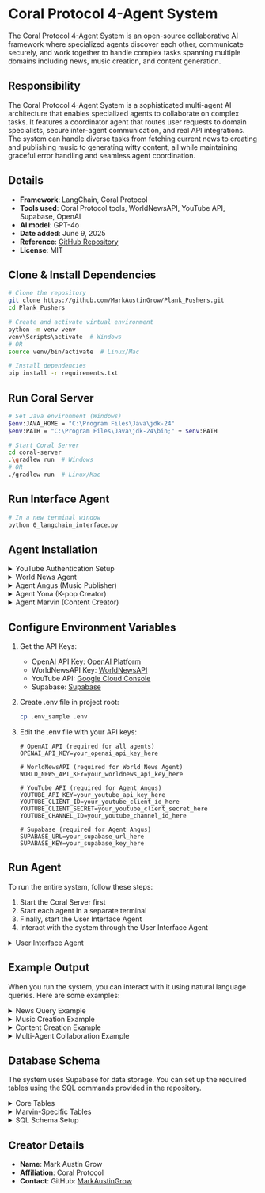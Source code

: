# Coral Protocol 4-Agent System

The Coral Protocol 4-Agent System is an open-source collaborative AI framework where specialized agents discover each other, communicate securely, and work together to handle complex tasks spanning multiple domains including news, music creation, and content generation.

## Responsibility

The Coral Protocol 4-Agent System is a sophisticated multi-agent AI architecture that enables specialized agents to collaborate on complex tasks. It features a coordinator agent that routes user requests to domain specialists, secure inter-agent communication, and real API integrations. The system can handle diverse tasks from fetching current news to creating and publishing music to generating witty content, all while maintaining graceful error handling and seamless agent coordination.

## Details

- **Framework**: LangChain, Coral Protocol
- **Tools used**: Coral Protocol tools, WorldNewsAPI, YouTube API, Supabase, OpenAI
- **AI model**: GPT-4o
- **Date added**: June 9, 2025
- **Reference**: [GitHub Repository](https://github.com/MarkAustinGrow/Plank_Pushers)
- **License**: MIT

## Clone & Install Dependencies

```bash
# Clone the repository
git clone https://github.com/MarkAustinGrow/Plank_Pushers.git
cd Plank_Pushers

# Create and activate virtual environment
python -m venv venv
venv\Scripts\activate  # Windows
# OR
source venv/bin/activate  # Linux/Mac

# Install dependencies
pip install -r requirements.txt
```

## Run Coral Server

```bash
# Set Java environment (Windows)
$env:JAVA_HOME = "C:\Program Files\Java\jdk-24"
$env:PATH = "C:\Program Files\Java\jdk-24\bin;" + $env:PATH

# Start Coral Server
cd coral-server
.\gradlew run  # Windows
# OR
./gradlew run  # Linux/Mac
```

## Run Interface Agent

```bash
# In a new terminal window
python 0_langchain_interface.py
```

## Agent Installation

<details>
<summary>YouTube Authentication Setup</summary>

```bash
# Set up YouTube authentication (for Agent Angus)
python youtube_auth_langchain.py
# Follow the prompts to authorize YouTube access
```

This script will:
- Check your `.env` file for YouTube credentials
- Provide an OAuth authorization URL
- Prompt you to enter the authorization code
- Save the authentication token as `token.pickle`
</details>

<details>
<summary>World News Agent</summary>

```bash
# Terminal 1 - World News Agent
python 1_langchain_world_news_agent.py
```

**Role**: Real-world news specialist  
**Capabilities**: 
- Fetch current news using WorldNewsAPI
- Process news queries
- Provide formatted news results
</details>

<details>
<summary>Agent Angus (Music Publisher)</summary>

```bash
# Terminal 2 - Agent Angus (Music Publisher)
python 2_langchain_angus_agent_fixed.py  # Recommended version
```

**Role**: Music automation specialist  
**Capabilities**:
- YouTube music publishing automation
- Comment processing and AI responses
- Music analysis and metadata generation
- Database management for music content
</details>

<details>
<summary>Agent Yona (K-pop Creator)</summary>

```bash
# Terminal 3 - Agent Yona (K-pop Creator)
python 3_langchain_yona_agent.py
```

**Role**: AI K-pop star and music creation specialist  
**Capabilities**:
- Generate song concepts and lyrics
- Create AI-generated music
- Manage song catalogs
- Community interaction and moderation
</details>

<details>
<summary>Agent Marvin (Content Creator)</summary>

```bash
# Terminal 4 - Agent Marvin (Content Creator)
python coral_marvin.py
```

**Role**: Witty content creator with a dry sense of humor  
**Capabilities**:
- Generate tweets with tech-focused sarcasm
- Create blog posts about technology topics
- Maintain a consistent personality
- Engage with social media content
</details>

## Configure Environment Variables

1. Get the API Keys:
   - OpenAI API Key: [OpenAI Platform](https://platform.openai.com/)
   - WorldNewsAPI Key: [WorldNewsAPI](https://worldnewsapi.com/)
   - YouTube API: [Google Cloud Console](https://console.cloud.google.com/)
   - Supabase: [Supabase](https://supabase.com/)

2. Create .env file in project root:
   ```bash
   cp .env_sample .env
   ```

3. Edit the .env file with your API keys:
   ```
   # OpenAI API (required for all agents)
   OPENAI_API_KEY=your_openai_api_key_here

   # WorldNewsAPI (required for World News Agent)
   WORLD_NEWS_API_KEY=your_worldnews_api_key_here

   # YouTube API (required for Agent Angus)
   YOUTUBE_API_KEY=your_youtube_api_key_here
   YOUTUBE_CLIENT_ID=your_youtube_client_id_here
   YOUTUBE_CLIENT_SECRET=your_youtube_client_secret_here
   YOUTUBE_CHANNEL_ID=your_youtube_channel_id_here

   # Supabase (required for Agent Angus)
   SUPABASE_URL=your_supabase_url_here
   SUPABASE_KEY=your_supabase_key_here
   ```

## Run Agent

To run the entire system, follow these steps:

1. Start the Coral Server first
2. Start each agent in a separate terminal
3. Finally, start the User Interface Agent
4. Interact with the system through the User Interface Agent

<details>
<summary>User Interface Agent</summary>

```bash
# Example command to run the User Interface Agent
python 0_langchain_interface.py
```

**Role**: System coordinator and user interaction point  
**Capabilities**:
- Discover all available agents
- Analyze user requests
- Route tasks to appropriate specialists
- Manage communication threads
- Present results to users
</details>

## Example Output

When you run the system, you can interact with it using natural language queries. Here are some examples:

<details>
<summary>News Query Example</summary>

```
You: "What's happening with AI technology today?"
System: [Fetches and summarizes the latest AI news from around the world]
```
</details>

<details>
<summary>Music Creation Example</summary>

```
You: "Create a K-pop song about friendship"
System: [Generates lyrics, creates music, and provides a link to listen]
```
</details>

<details>
<summary>Content Creation Example</summary>

```
You: "Write a witty tweet about the future of AI"
System: [Generates a sarcastic, tech-focused tweet with Marvin's signature style]
```
</details>

<details>
<summary>Multi-Agent Collaboration Example</summary>

```
You: "Create a song about the latest tech news and upload it to YouTube"
System: [World News Agent finds tech news]
System: [Agent Yona creates a song based on the news]
System: [Agent Angus uploads the song to YouTube]
System: [Returns YouTube link to the uploaded song]
```
</details>

## Database Schema

The system uses Supabase for data storage. You can set up the required tables using the SQL commands provided in the repository.

<details>
<summary>Core Tables</summary>

- **songs** - For storing song metadata
- **youtube** - For tracking YouTube uploads
- **feedback** - For storing user comments
- **angus_logs** - For logging Agent Angus activities
- **song_versions** - For tracking different versions of songs
- **song_votes** - For tracking user votes on songs
- **processed_comments** - For tracking processed YouTube comments
</details>

<details>
<summary>Marvin-Specific Tables</summary>

- **character_files** - For storing agent personalities
- **blog_posts** - For storing blog content
- **tweet_drafts** - For storing tweet drafts
- **tweets_cache** - For caching tweets from Twitter/X
- **conversations** - For tracking interactions with users
- **marvin_art_logs** - For logging Marvin's activities
- **engagement_metrics** - For tracking engagement with content
</details>

<details>
<summary>SQL Schema Setup</summary>

```sql
-- Enable UUID extension if not already enabled
CREATE EXTENSION IF NOT EXISTS "uuid-ossp";

-- Create songs table
CREATE TABLE songs (
    id UUID PRIMARY KEY DEFAULT uuid_generate_v4(),
    title TEXT NOT NULL,
    persona_id TEXT NOT NULL,
    lyrics TEXT,
    audio_url TEXT,
    params_used JSONB,
    created_at TIMESTAMP WITH TIME ZONE DEFAULT now(),
    -- Additional fields omitted for brevity
);

-- Additional tables omitted for brevity
-- See full SQL schema in repository
```
</details>

## Creator Details

- **Name**: Mark Austin Grow
- **Affiliation**: Coral Protocol
- **Contact**: GitHub: [MarkAustinGrow](https://github.com/MarkAustinGrow)
